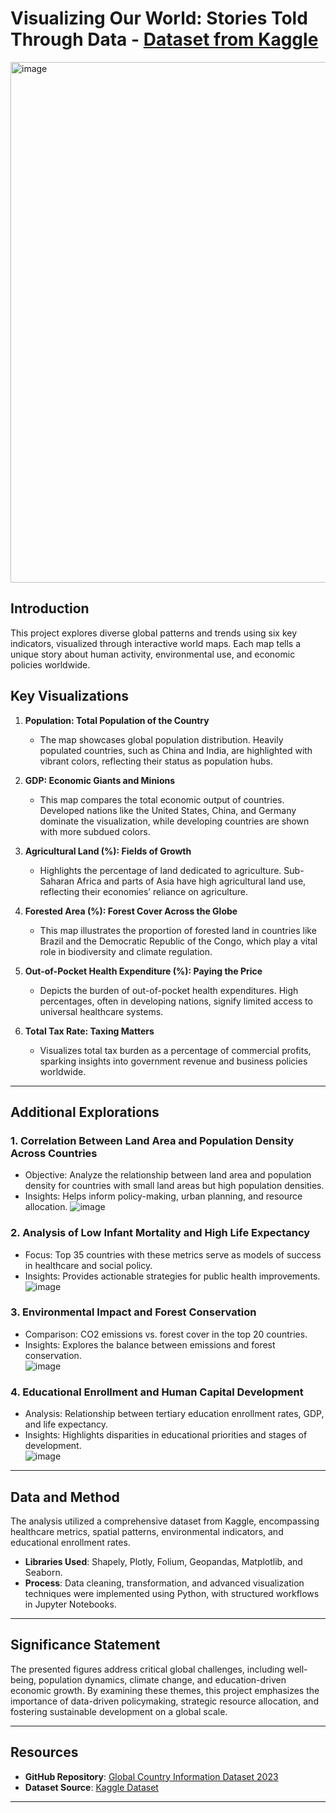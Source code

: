 
# Visualizing Our World: Stories Told Through Data  - [Dataset from Kaggle](https://www.kaggle.com/datasets/nelgiriyewithana/countries-of-the-world-2023) 
<img width="833" alt="image" src="https://github.com/user-attachments/assets/13df4cdf-3b9f-4c96-9a74-7ff455585a1d">


## Introduction  
This project explores diverse global patterns and trends using six key indicators, visualized through interactive world maps. Each map tells a unique story about human activity, environmental use, and economic policies worldwide.  

## Key Visualizations  

1. **Population: Total Population of the Country**  
   - The map showcases global population distribution. Heavily populated countries, such as China and India, are highlighted with vibrant colors, reflecting their status as population hubs.  

2. **GDP: Economic Giants and Minions**  
   - This map compares the total economic output of countries. Developed nations like the United States, China, and Germany dominate the visualization, while developing countries are shown with more subdued colors.  

3. **Agricultural Land (%): Fields of Growth**  
   - Highlights the percentage of land dedicated to agriculture. Sub-Saharan Africa and parts of Asia have high agricultural land use, reflecting their economies’ reliance on agriculture.  

4. **Forested Area (%): Forest Cover Across the Globe**  
   - This map illustrates the proportion of forested land in countries like Brazil and the Democratic Republic of the Congo, which play a vital role in biodiversity and climate regulation.  

5. **Out-of-Pocket Health Expenditure (%): Paying the Price**  
   - Depicts the burden of out-of-pocket health expenditures. High percentages, often in developing nations, signify limited access to universal healthcare systems.  

6. **Total Tax Rate: Taxing Matters**  
   - Visualizes total tax burden as a percentage of commercial profits, sparking insights into government revenue and business policies worldwide.  

---

## Additional Explorations  

### 1. **Correlation Between Land Area and Population Density Across Countries**  
- Objective: Analyze the relationship between land area and population density for countries with small land areas but high population densities.  
- Insights: Helps inform policy-making, urban planning, and resource allocation.
![image](https://github.com/user-attachments/assets/6bdd929e-7d3a-4a84-9098-c81723acaa65)


### 2. **Analysis of Low Infant Mortality and High Life Expectancy**  
- Focus: Top 35 countries with these metrics serve as models of success in healthcare and social policy.  
- Insights: Provides actionable strategies for public health improvements.  
![image](https://github.com/user-attachments/assets/7f781467-f5da-4878-8c4e-dce4ecc37b7a)

### 3. **Environmental Impact and Forest Conservation**  
- Comparison: CO2 emissions vs. forest cover in the top 20 countries.  
- Insights: Explores the balance between emissions and forest conservation.  
![image](https://github.com/user-attachments/assets/a161aa6d-4400-48fa-ab1c-8b07dff5be5f)

### 4. **Educational Enrollment and Human Capital Development**  
- Analysis: Relationship between tertiary education enrollment rates, GDP, and life expectancy.  
- Insights: Highlights disparities in educational priorities and stages of development.  
![image](https://github.com/user-attachments/assets/cddc3768-e7da-43db-9e5a-d6451d67a85d)

---

## Data and Method  
The analysis utilized a comprehensive dataset from Kaggle, encompassing healthcare metrics, spatial patterns, environmental indicators, and educational enrollment rates.  
- **Libraries Used**: Shapely, Plotly, Folium, Geopandas, Matplotlib, and Seaborn.  
- **Process**: Data cleaning, transformation, and advanced visualization techniques were implemented using Python, with structured workflows in Jupyter Notebooks.  

---

## Significance Statement  
The presented figures address critical global challenges, including well-being, population dynamics, climate change, and education-driven economic growth. By examining these themes, this project emphasizes the importance of data-driven policymaking, strategic resource allocation, and fostering sustainable development on a global scale.  

---

## Resources  
- **GitHub Repository**: [Global Country Information Dataset 2023](https://github.com/shusritavenugopal/Global-Country-Information-Dataset-2023)  
- **Dataset Source**: [Kaggle Dataset](https://www.kaggle.com/datasets/nelgiriyewithana/countries-of-the-world-2023)  

--- 
